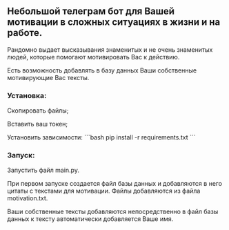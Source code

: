 <h2>Небольшой телеграм бот для Вашей мотивации в сложных ситуациях в жизни и на работе.</h2>

Рандомно выдает высказывания знаменитых и не очень знаменитых людей, которые помогают мотивировать Вас к действию.
<p></p>
Есть возможность добавлять в базу данных Ваши собственные мотивирующие Вас тексты.
<p></p>
<h3>Установка:</h3>
<p></p>
Скопировать файлы;
<p></p>
Вставить ваш токен;
<p></p>
Установить зависимости:
```bash
pip install -r requirements.txt
```
<h3>Запуск:</h3>
<p></p>
Запустить файл main.py.
<p></p>
При первом запуске создается файл базы данных и добавляются в него цитаты с текстами для мотивации. Файлы добавляются из файла motivation.txt.
<p></p>
Ваши собственные тексты добавляются непосредственно в файл базы данных к тексту автоматически добавляется Ваше имя.
